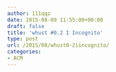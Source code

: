 ```yaml
---
author: 111qqz
date: 2015-08-09 11:55:00+00:00
draft: false
title: 'whust #0.2 I Incognito'
type: post
url: /2015/08/whust0-2iincognito/
categories:
- ACM
---
```


